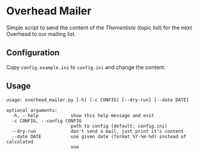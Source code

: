 # Overhead Mailer
Simple script to send the content of the *Themenliste* (topic list) for the next
Overhead to our mailing list.

## Configuration
Copy `config.example.ini` to `config.ini` and change the content.

## Usage
```
usage: overhead_mailer.py [-h] [-c CONFIG] [--dry-run] [--date DATE]

optional arguments:
  -h, --help            show this help message and exit
  -c CONFIG, --config CONFIG
                        path to config (default: config.ini)
  --dry-run             don't send a mail, just print it's content
  --date DATE           use given date (format %Y-%m-%d) instead of calculated
                        one
```
